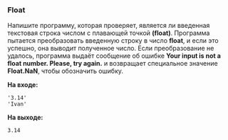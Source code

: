 ### Float

Напишите программу, которая проверяет, является ли введенная текстовая строка числом с плавающей точкой **(float)**.
Программа пытается преобразовать введенную строку в число **float**, и если это успешно, она выводит полученное число.
Если преобразование не удалось, программа выдаёт сообщение об ошибке
**Your input is not a float number. Please, try again.**
и возвращает специальное значение **Float.NaN**, чтобы обозначить ошибку.

**На входе:**
```
'3.14'
'Ivan'
```
**На выходе:**
```
3.14
```